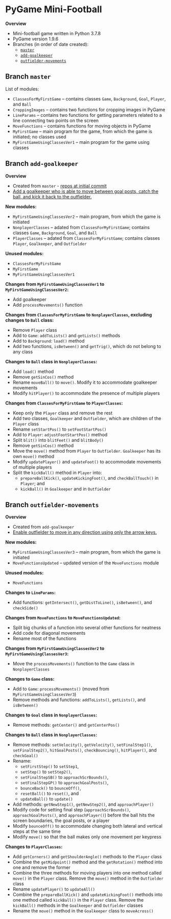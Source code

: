 # PyGame Mini-Football

**Overview**
- Mini-football game written in Python 3.7.8
- PyGame version 1.9.6
- Branches (in order of date created):
  - [`master`](https://github.com/tara-nguyen/pygame-football#branch-master)
  - [`add-goalkeeper`](https://github.com/tara-nguyen/pygame-football#branch-add-goalkeeper)
  - [`outfielder-movements`](https://github.com/tara-nguyen/pygame-football#branch-outfielder-movements)

## Branch `master`

List of modules:
- `ClassesForMyFirstGame` – contains classes `Game`, `Background`, `Goal`, `Player`, and `Ball`
- `CroppingImages` – contains two functions for cropping images in PyGame
- `LineParams` – contains two functions for getting parameters related to a line connecting two points on the screen
- `MoveFunctions` – contains functions for moving objects in PyGame
- `MyFirstGame` – main program for the game, from which the game is initiated; no classes used
- `MyFirstGameUsingClassesVer1` – main program for the game using classes

## Branch `add-goalkeeper`

**Overview**
- Created from `master` - [repos at initial commit](https://github.com/tara-nguyen/pygame-football/tree/4a8ffb20957ad7faba00bda1d9cf337846650662)
- [Add a goalkeeper who is able to move between goal posts, catch the ball, and kick it back to the outfielder.](https://github.com/tara-nguyen/pygame-football/milestone/1)

**New modules:**
- `MyFirstGameUsingClassesVer2` – main program, from which the game is initiated
- `NonplayerClasses` – adated from `ClassesForMyFirstGame`; contains classes `Game`, `Background`, `Goal`, and `Ball`
- `PlayerClasses` – adated from `ClassesForMyFirstGame`; contains classes `Player`, `Goalkeeper`, and `Outfielder`

**Unused modules:**
- `ClassesForMyFirstGame`
- `MyFirstGame`
- `MyFirstGameUsingClassesVer1`

**Changes from `MyFirstGameUsingClassesVer1` to `MyFirstGameUsingClassesVer2`:**
- Add goalkeeper
- Add `processMovements()` function

**Changes from `ClassesForMyFirstGame` to `NonplayerClasses`, excluding changes to `Ball` class:**
- Remove `Player` class
- Add to `Game`: `addToLists()` and `getLists()` methods
- Add to `Background`: `load()` method
- Add two functions, `isBetween()` and `getTrig()`, which do not belong to any class

**Changes to `Ball` class in `NonplayerClasses`:**
- Add `load()` method
- Remove `getSinCos()` method
- Rename `moveBall()` to `move()`. Modify it to accommodate goalkeeper movements
- Modify `hitPlayer()` to accommodate the presence of multiple players

**Changes from `ClassesForMyFirstGame` to `PlayerClasses`:**
- Keep only the `Player` class and remove the rest
- Add two classes, `Goalkeeper` and `Outfielder`, which are children of the `Player` class
- Rename `setStartPos()` to `setFootStartPos()`
- Add to `Player`: `adjustFootStartPos()` method
- Split `blit()` into `blitFeet()` and `blitBody()`
- Remove `getSinCos()` method
- Move the `move()` method from `Player` to `Outfielder`. `Goalkeeper` has its own `move()` method
- Modify `updatePlayer()` and `updateFoot()` to accommodate movements of multiple players
- Split the `kickBall()` method in `Player` into:
  - `prepareBallKick()`, `updateKickingFoot()`, and `checkBallTouch()` in `Player`; and
  - `kickBall()` in `Goalkeeper` and in `Outfielder`

## Branch `outfielder-movements`

**Overview**
- Created from `add-goalkeeper`
- [Enable outfielder to move in any direction using only the arrow keys.](https://github.com/tara-nguyen/pygame-football/milestone/2)

**New modules:**
- `MyFirstGameUsingClassesVer3` – main program, from which the game is initiated
- `MoveFunctionsUpdated` – updated version of the `MoveFunctions` module

**Unused modules:**
- `MoveFunctions`

**Changes to `LineParams`:**
- Add functions: `getIntersect()`, `getDistToLine()`, `isBetween()`, and `checkSide()`

**Changes from `MoveFunctions` to `MoveFunctionsUpdated`:**
- Split big chunks of a function into several other functions for neatness
- Add code for diagonal movements
- Rename most of the functions

**Changes from `MyFirstGameUsingClassesVer2` to `MyFirstGameUsingClassesVer3`:**
- Move the `processMovements()` function to the `Game` class in `NonplayerClasses`

**Changes to `Game` class:**
- Add to `Game`: `processMovements()` (moved from `MyFirstGameUsingClassesVer3`)
- Remove methods and functions: `addToLists()`, `getLists()`, and `isBetween()`

**Changes to `Goal` class in `NonplayerClasses`:**
- Remove methods: `getCenter()` and `getCenterPos()`

**Changes to `Ball` class in `NonplayerClasses`:**
- Remove methods: `setVelocity()`, `getVelocity()`, `setFinalStep1()`, `setFinalStep2()`, `hitGoalPosts()`, `checkBouncing()`, `hitPlayer()`, and `checkGoal()`
- Rename:
  - `setFirstStep()` to `setStep1`,
  - `setStep()` to `setStep2()`,
  - `setFinalStepSB()` to `approachScrBounds()`,
  - `setFinalStepGP()` to `approachGoalPosts()`,
  - `bounceBack()` to `bounceOff()`,
  - `resetBall()` to `reset()`, and
  - `updateBall()` to `update()`
- Add methods: `getNewStep1()`, `getNewStep2()`, and `approachPlayer()`
- Modify code for setting final step (`approachScrBounds()`, `approachGoalPosts()`, and `approachPlayer()`) before the ball hits the screen boundaries, the goal posts, or a player
- Modify `bounceOff()` to accommodate changing both lateral and vertical steps at the same time
- Modify `move()` so that the ball makes only one movement per keypress

**Changes to `PlayerClasses`:**
- Add `getCorners()` and `getShoulderAngle()` methods to the `Player` class
- Combine the `getMidpoint()` method and the `getRotation()` method into one and remove the former
- Combine the three methods for moving players into one method called `move()` in the `Player` class. Remove the `move()` method in the `Outfielder` class
- Rename `updatePlayer()` to `updateAll()`
- Combine the `prepareBallKick()` and `updateKickingFoot()` methods into one method called `kickBall()` in the `Player` class. Remove the `kickBall()` methods in the `Goalkeeper` and `Outfielder` classes
- Rename the `move()` method in the `Goalkeeper` class to `moveAcross()`
